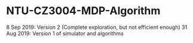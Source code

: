 # NTU-CZ3004-MDP-Algorithm

8 Sep 2019: Version 2 (Complete exploration, but not efficient enough)
31 Aug 2019: Version 1 of simulator and algorithms